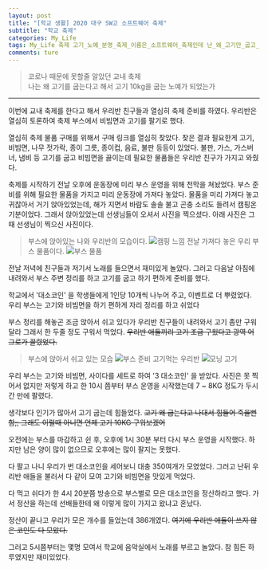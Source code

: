```yaml
---
layout: post  
title: "[학교 생활] 2020 대구 SW고 소프트웨어 축제"  
subtitle: "학교 축제"  
categories: My_Life 
tags: My_Life 축제 고기_노예_분명_축제_이름은_소프트웨어_축제인데 난_왜_고기만_굽고_있는가
comments: ture  
---
```


> 코로나 때문에 못할줄 알았던 교내 축제  
> 나는 왜 고기를 굽는다고 해서 고기 10kg을 굽는 노예가 되었는가

---

이번에 교내 축제를 한다고 해서 우리반 친구들과 열심히 축제 준비를 하였다. 우리반은 열심히 토론하여 축제 부스에서 비빔면과 고기를 팔기로 했다.  

열심히 축제 물품 구매를 위해서 구매 링크를 열심히 찾았다. 찾은 결과 필요한게 고기, 비빔면, 나무 젓가락, 종이 그릇, 종이컵, 음료, 불판 등등이 있었다.
불판, 가스, 가스버너, 냄비 등 고기를 굽고 비빔면을 끓이는데 필요한 물품들은 우리반 친구가 가지고 와줬다.

축제를 시작하기 전날 오후에 운동장에 미리 부스 운영을 위해 천막을 쳐놨었다. 부스 준비를 위해 필요한 물품을 가지고 미리 운동장에 가져다 놓았다.
물품을 미리 가져다 놓고 귀찮아서 거기 앉아있었는데, 해가 지면서 바람도 솔솔 불고 곤충 소리도 들려서 캠핑온 기분이었다.
그래서 앉아있었는데 선생님들이 오셔서 사진을 찍으셨다. 아래 사진은 그때 선생님이 찍으신 사진이다.

> 부스에 앉아있는 나와 우리반의 모습이다.
![캠핑 느낌](https://Junhong0209.github.io/assets/img/Festival/Festival_day-1-1.jpg)
> 전날 가져다 놓은 우리 부스 물품이다.
![부스 물품](https://Junhong0209.github.io/assets/img/Festival/Festival_day-1-2.jpg)

전날 저녁에 친구들과 저기서 노래를 들으면서 재미있게 놀았다. 그러고 다음날 아침에 내려와서 부스 주변 정리를 하고 고기를 굽고 하기 편하게 준비를 했다.

학교에서 '대소코인' 을 학생들에게 1인당 10개씩 나누어 주고, 이벤트로 더 뿌렸었다. 우리 부스는 고기와 비빔면을 하기 편하게 자리 정리를 하고 쉬었다

부스 정리를 해놓곤 조금 앉아서 쉬고 있다가 우리반 친구들이 내려와서 고기 좀만 구워달라 그래서 한 두줄 정도 구워서 먹었다.
~~우리반 애들끼리 고기 조금 구웠다고 광역 어그로가 끌렸었다.~~

> 부스에 앉아서 쉬고 있는 모습
![부스 준비](https://Junhong0209.github.io/assets/img/Festival/Festival2.jpg)
> 고기먹는 우리반
![모닝 고기](https://Junhong0209.github.io/assets/img/Festival/Festival1.jpg)

우리 부스는 고기와 비빔면, 사이다를 세트로 하여 '3 대소코인' 을 받았다. 사진은 못 찍어서 없지만 저렇게 하고 한 10시 쯤부터 부스 운영을 시작했는데 7 ~ 8KG 정도가 두시간 만에 팔렸다.

생각보다 인기가 많아서 고기 굽는데 힘들었다. ~~고기 왜 굽는다고 나대서 힘들어 죽을뻔함;; 그래도 이럴때 아니면 언제 고기 10KG 구워보겠어~~

오전에는 부스를 마감하고 쉰 후, 오후에 1시 30분 부터 다시 부스 운영을 시작했다. 하지만 남은 양이 많이 없으므로 오후에는 많이 팔지는 못했다.

다 팔고 나니 우리가 번 대소코인을 세어보니 대충 350여개가 모였었다. 그러고 난뒤 우리반 애들을 불러서 다 같이 모여 고기와 비빔면을 맛있게 먹었다.

다 먹고 쉬다가 한 4시 20분쯤 방송으로 부스별로 모은 대소코인을 정산하라고 했다. 가서 정산을 하는데 선배들한테 왜 이렇게 많이 가지고 왔냐고 혼났다.

정산이 끝나고 우리가 모은 개수를 들었는데 386개였다. ~~여기에 우리반 애들이 쓰지 않은 코인도 다 모았다.~~

그러고 5시쯤부터는 몇명 모여서 학교에 음악실에서 노래를 부르고 놀았다. 참 힘든 하루였지만 재미있었다.
